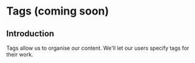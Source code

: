# Tags (coming soon)

## Introduction

Tags allow us to organise our content. We'll let our users specify tags for their work.

